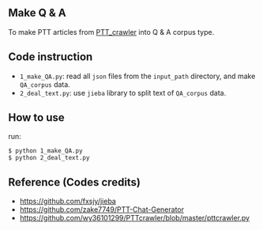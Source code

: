 ## Make Q & A
To make PTT articles from [PTT_crawler](https://github.com/thisray/PTTChatBot_DL2017/tree/master/1_ptt_crawler) into Q & A corpus type.

## Code instruction

* `1_make_QA.py`: read all `json` files from the `input_path` directory, and make `QA_corpus` data.
* `2_deal_text.py`: use `jieba` library to split text of `QA_corpus` data.

## How to use

run:
    
    $ python 1_make_QA.py  
    $ python 2_deal_text.py
    

## Reference (Codes credits)
* https://github.com/fxsjy/jieba
* https://github.com/zake7749/PTT-Chat-Generator
* https://github.com/wy36101299/PTTcrawler/blob/master/pttcrawler.py
